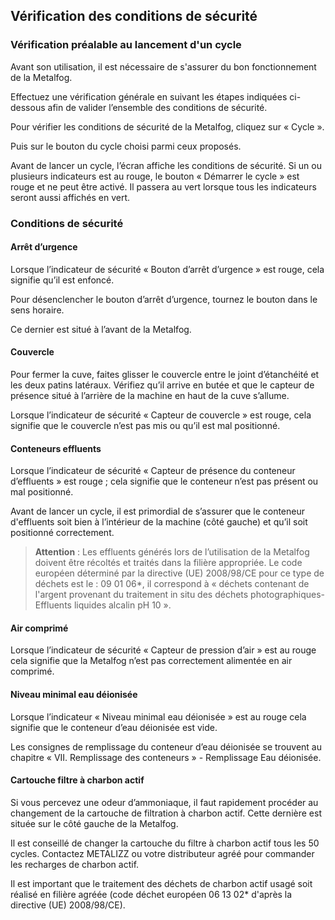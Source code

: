 ## Vérification des conditions de sécurité
### Vérification préalable au lancement d'un cycle

Avant son utilisation, il est nécessaire de s'assurer du bon fonctionnement de la Metalfog.

Effectuez une vérification générale en suivant les étapes indiquées ci-dessous afin de valider l’ensemble des conditions de sécurité.

Pour vérifier les conditions de sécurité de la Metalfog, cliquez sur « Cycle ».

Puis sur le bouton du cycle choisi parmi ceux proposés.

Avant de lancer un cycle, l’écran affiche les conditions de sécurité. Si un ou plusieurs indicateurs est au rouge, le bouton « Démarrer le cycle » est rouge et ne peut être activé. Il passera au vert lorsque tous les indicateurs seront aussi affichés en vert.

### Conditions de sécurité
#### Arrêt d’urgence

Lorsque l’indicateur de sécurité « Bouton d’arrêt d’urgence » est rouge, cela signifie qu’il est enfoncé.

Pour désenclencher le bouton d’arrêt d’urgence, tournez le bouton dans le sens horaire.

Ce dernier est situé à l’avant de la Metalfog.

#### Couvercle

Pour fermer la cuve, faites glisser le couvercle entre le joint d’étanchéité et les deux patins latéraux. Vérifiez qu’il arrive en butée et que le capteur de présence situé à l’arrière de la machine en haut de la cuve s’allume.

Lorsque l’indicateur de sécurité « Capteur de couvercle » est rouge, cela signifie que le couvercle n’est pas mis ou qu’il est mal positionné.

#### Conteneurs effluents

Lorsque l’indicateur de sécurité « Capteur de présence du conteneur d’effluents » est rouge ; cela signifie que le conteneur n’est pas présent ou mal positionné.

Avant de lancer un cycle, il est primordial de s’assurer que le conteneur d'effluents soit bien à l’intérieur de la machine (côté gauche) et qu’il soit positionné correctement.

>**Attention** : Les effluents générés lors de l’utilisation de la Metalfog doivent être récoltés et traités dans la filière appropriée. Le code européen déterminé par la directive (UE) 2008/98/CE pour ce type de déchets est le : 09 01 06*, il correspond à « déchets contenant de l'argent provenant du traitement in situ des déchets photographiques- Effluents liquides alcalin pH 10 ».

#### Air comprimé

Lorsque l’indicateur de sécurité « Capteur de pression d’air » est au rouge cela signifie que la Metalfog n’est pas correctement alimentée en air comprimé.

#### Niveau minimal eau déionisée

Lorsque l’indicateur « Niveau minimal eau déionisée » est au rouge cela signifie que le conteneur d’eau déionisée est vide.

Les consignes de remplissage du conteneur d’eau déionisée se trouvent au chapitre « VII. Remplissage des conteneurs » - Remplissage Eau déionisée.

#### Cartouche filtre à charbon actif

Si vous percevez une odeur d’ammoniaque, il faut rapidement procéder au changement de la cartouche de filtration à charbon actif.  Cette dernière est située sur le côté gauche de la Metalfog.

Il est conseillé de changer la cartouche du filtre à charbon actif tous les 50 cycles. Contactez METALIZZ ou votre distributeur agréé pour commander les recharges de charbon actif.

Il est important que le traitement des déchets de charbon actif usagé soit réalisé en filière agréée (code déchet européen 06 13 02* d'après la directive (UE) 2008/98/CE).


